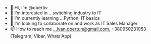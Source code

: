 - 👋 Hi, I’m @obertiv 
- 👀 I’m interested in ...switching industry to IT
- 🌱 I’m currently learning ...Python, IT basics
- 💞️ I’m looking to collaborate on and work as IT Sales Manager
- 📫 How to reach me ...ivan.obertun@gmail.com, +380950231053 (Telegram, Viber, Whats'App)

<!---
obertiv/obertiv is a ✨ special ✨ repository because its `README.md` (this file) appears on your GitHub profile.
You can click the Preview link to take a look at your changes.
--->
